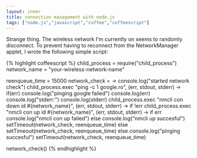```yaml
---
layout: inner
title: connection management with node.js
tags: ["node.js","javascript","coffee","coffeescript"]
---
```

Strange thing. The wireless network I'm currently on seems to randomly disconnect.
To prevent having to reconnect from the NetworkManager applet, I wrote the following
simple script:

{% highlight coffeescript %}
child_process = require("child_process")
network_name = "your-wireless-network-name"

reenqueue_time = 15000
network_check = ->
  console.log("started network check")
  child_process.exec "ping -c 1 google.ro", (err, stdout, stderr) ->
    if(err)
      console.log("pinging google failed")
      console.log(err)
      console.log("stderr:")
      console.log(stderr)
      child_process.exec "nmcli con down id #{network_name}", (err, stdout, stderr) ->
        if !err
          child_process.exec "nmcli con up id #{network_name}", (err, stdout, stderr) ->
            if err
              console.log("nmcli con up failed")
            else
              console.log("nmcli up succesful")
            setTimeout(network_check, reenqueue_time)
        else
          setTimeout(network_check, reenqueue_time)
    else
      console.log("pinging succesful")
      setTimeout(network_check, reenqueue_time)

network_check()
{% endhighlight %}
